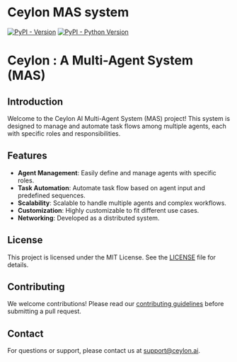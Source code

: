 # Ceylon MAS system

[![PyPI - Version](https://img.shields.io/pypi/v/ceylon.svg)](https://pypi.org/project/ceylon)
[![PyPI - Python Version](https://img.shields.io/pypi/pyversions/ceylon.svg)](https://pypi.org/project/ceylon)

# Ceylon : A Multi-Agent System (MAS)

## Introduction

Welcome to the Ceylon AI Multi-Agent System (MAS) project! This system is designed to manage and automate task flows
among multiple agents, each with specific roles and responsibilities.

## Features

- **Agent Management**: Easily define and manage agents with specific roles.
- **Task Automation**: Automate task flow based on agent input and predefined sequences.
- **Scalability**: Scalable to handle multiple agents and complex workflows.
- **Customization**: Highly customizable to fit different use cases.
- **Networking**: Developed as a distributed system.

## License

This project is licensed under the MIT License. See the [LICENSE](LICENSE) file for details.

## Contributing

We welcome contributions! Please read our [contributing guidelines](CONTRIBUTING.md) before submitting a pull request.

## Contact

For questions or support, please contact us at [support@ceylon.ai](mailto:support@ceylon.ai).